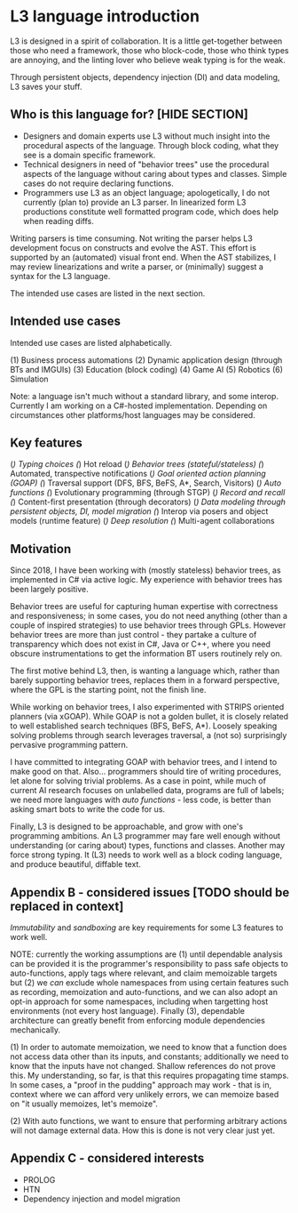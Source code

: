 # L3 language introduction

L3 is designed in a spirit of collaboration. It is a little get-together between those who need a framework, those who block-code, those who think types are annoying, and the linting lover who believe weak typing is for the weak.

Through persistent objects, dependency injection (DI) and data modeling, L3 saves your stuff.

## Who is this language for? [HIDE SECTION]

- Designers and domain experts use L3 without much insight into the procedural aspects of the language. Through block coding, what they see is a domain specific framework.
- Technical designers in need of "behavior trees" use the procedural aspects of the language without caring about types and classes. Simple cases do not require declaring functions.
- Programmers use L3 as an object language; apologetically, I do not currently (plan to) provide an L3 parser. In linearized form L3 productions constitute well formatted program code, which does help when reading diffs.

Writing parsers is time consuming. Not writing the parser helps L3 development focus on constructs and evolve the AST. This effort is supported by an (automated) visual front end. When the AST stabilizes, I may review linearizations and write a parser, or (minimally) suggest a syntax for the L3 language.

The intended use cases are listed in the next section.

## Intended use cases

Intended use cases are listed alphabetically.

(1) Business process automations
(2) Dynamic application design (through BTs and IMGUIs)
(3) Education (block coding)
(4) Game AI
(5) Robotics
(6) Simulation

Note: a language isn't much without a standard library, and some interop. Currently I am working on a C#-hosted implementation. Depending on circumstances other platforms/host languages may be considered.

## Key features

(*) Typing choices
(*) Hot reload
(*) Behavior trees (stateful/stateless)
(*) Automated, transpective notifications
(*) Goal oriented action planning (GOAP)
(*) Traversal support (DFS, BFS, BeFS, A*, Search, Visitors)
(*) Auto functions
(*) Evolutionary programming (through STGP)
(*) Record and recall
(*) Content-first presentation (through decorators)
(*) Data modeling through persistent objects, DI, model migration
(*) Interop via posers and object models (runtime feature)
(*) Deep resolution
(*) Multi-agent collaborations

## Motivation

Since 2018, I have been working with (mostly stateless) behavior trees, as implemented in C# via active logic. My experience with behavior trees has been largely positive.

Behavior trees are useful for capturing human expertise with correctness and responsiveness; in some cases, you do not need anything (other than a couple of inspired strategies) to use behavior trees through GPLs. However behavior trees are more than just control - they partake a culture of transparency which does not exist in C#, Java or C++, where you need obscure instrumentations to get the information BT users routinely rely on.

The first motive behind L3, then, is wanting a language which, rather than barely supporting behavior trees, replaces them in a forward perspective, where the GPL is the starting point, not the finish line.

While working on behavior trees, I also experimented with STRIPS oriented planners (via xGOAP). While GOAP is not a golden bullet, it is closely related to well established search techniques (BFS, BeFS, A*). Loosely speaking solving problems through search leverages traversal, a (not so) surprisingly pervasive programming pattern.

I have committed to integrating GOAP with behavior trees, and I intend to make good on that. Also... programmers should tire of writing procedures, let alone for solving trivial problems. As a case in point, while much of current AI research focuses on unlabelled data, programs are full of labels; we need more languages with *auto functions* - less code, is better than asking smart bots to write the code for us.

Finally, L3 is designed to be approachable, and grow with one's programming ambitions. An L3 programmer may fare well enough without understanding (or caring about) types, functions and classes. Another may force strong typing. It (L3) needs to work well as a block coding language, and produce beautiful, diffable text.

## Appendix B - considered issues [TODO should be replaced in context]

*Immutability* and *sandboxing* are key requirements for some L3 features to work well.

NOTE: currently the working assumptions are (1) until dependable analysis can be provided it is the programmer's responsibility to pass safe objects to auto-functions, apply tags where relevant, and claim memoizable targets but (2) we *can* exclude whole namespaces from using certain features such as recording, memoization and auto-functions, and we can also adopt an opt-in approach for some namespaces, including when targetting host environments (not every host language). Finally (3), dependable architecture can greatly benefit from enforcing module dependencies mechanically.

(1) In order to automate memoization, we need to know that a function does not access data other than its inputs, and constants; additionally we need to know that the inputs have not changed. Shallow references do not prove this. My understanding, so far, is that this requires propagating time stamps.
In some cases, a "proof in the pudding" approach may work - that is in, context where we can afford very unlikely errors, we can memoize based on "it usually memoizes, let's memoize".

(2) With auto functions, we want to ensure that performing arbitrary actions will not damage external data. How this is done is not very clear just yet.

## Appendix C - considered interests

- PROLOG
- HTN
- Dependency injection and model migration

